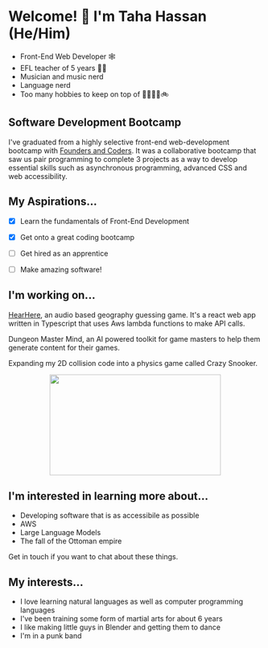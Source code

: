 <!--
**Taha-Hassan-Git/Taha-Hassan-Git** is a ✨ _special_ ✨ repository because its `README.md` (this file) appears on your GitHub profile.

Here are some ideas to get you started:

- 🔭 I’m currently working on ...
- 🌱 I’m currently learning ...
- 👯 I’m looking to collaborate on ...
- 🤔 I’m looking for help with ...
- 💬 Ask me about ...
- 📫 How to reach me: ...
- 😄 Pronouns: ...
- ⚡ Fun fact: ...
-->

# Welcome! 👋 I'm Taha Hassan (He/Him)

- Front-End Web Developer 🕸️
- EFL teacher of 5 years 🧑‍🏫 
- Musician and music nerd
- Language nerd
- Too many hobbies to keep on top of 🥋🎥🎸🍳🚲

## Software Development Bootcamp
I've graduated from a highly selective front-end web-development bootcamp with [Founders and Coders](https://learn.foundersandcoders.com/). It was a collaborative bootcamp that saw us pair programming to complete 3 projects as a way to develop essential skills such as asynchronous programming, advanced CSS and web accessibility.

## My Aspirations...
- [x] Learn the fundamentals of Front-End Development
- [x] Get onto a great coding bootcamp
- [ ] Get hired as an apprentice
- [ ] Make amazing software!


## I'm working on...
[HearHere](https://github.com/Hear-Here-Game/Hear-Here), an audio based geography guessing game. It's a react web app written in Typescript that uses Aws lambda functions to make API calls.

Dungeon Master Mind, an AI powered toolkit for game masters to help them generate content for their games.

Expanding my 2D collision code into a physics game called Crazy Snooker.
<p align="center">
  <kbd>
  <img width="340" height="200" src="canvasanimation.gif">
  </kbd>
</p>

## I'm interested in learning more about...
- Developing software that is as accessibile as possible
- AWS
- Large Language Models
- The fall of the Ottoman empire

Get in touch if you want to chat about these things.


## My interests...
- I love learning natural languages as well as computer programming languages
- I've been training some form of martial arts for about 6 years
- I like making little guys in Blender and getting them to dance
- I'm in a punk band

